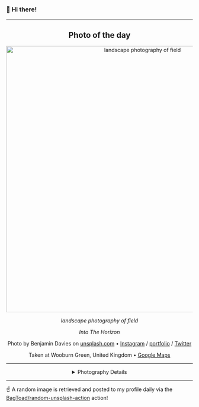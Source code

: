 ### 👋 Hi there!

----
<div align="center">

## Photo of the day
  
  <a href="https://unsplash.com/photos/landscape-photography-of-field-Zm2n2O7Fph4"><img width="720" src="https://images.unsplash.com/photo-1495107334309-fcf20504a5ab?crop=entropy&cs=tinysrgb&fit=max&fm=jpg&ixid=M3w1NTI0NDl8MHwxfHJhbmRvbXx8fHx8fHx8fDE3MDY1NDMxNjZ8&ixlib=rb-4.0.3&q=80&w=1080" alt="landscape photography of field"></a>
  
  <em>landscape photography of field</em>
  
  <em>Into The Horizon</em>

  Photo by Benjamin Davies on [unsplash.com](https://unsplash.com/) • [Instagram](https://instagram.com/bendavisual) / [portfolio](http://benjamindavies.co/) / [Twitter](https://twitter.com/daviesben33)
  
  Taken at Wooburn Green, United Kingdom • [Google Maps](https://www.google.com/maps/search/?api=1&query=51.5873944182614,-0.692313111206204)
  
  ---
  
<details>
<summary>Photography Details</summary>
  
| Parameter     | Value |
| ------------- | ----- |
| Camera Model  | X-E2 |
| Exposure Time | 1/950 |
| Aperture      | 4.5 |
| Focal Length  | 18.0 |
| ISO           | 400 |
| Location      | Wooburn Green, United Kingdom (United Kingdom) |
| Coordinates   | Latitude 51.5873944182614, Longitude -0.692313111206204 |

### Map

```geojson
        {
            "type": "FeatureCollection",
            "features": [
                {
                    "type": "Feature",
                    "properties": {},
                    "geometry": {
                        "coordinates": [
                            -0.692313111206204,
                            51.5873944182614
                        ],
                        "type": "Point"
                    },
                    "id": 1
                },
                {
                    "type": "Feature",
                    "properties": {},
                    "geometry": {
                        "coordinates": [
                            [
                                -0.392313111206204,
                                51.887394418261394
                            ],
                            [
                                -0.392313111206204,
                                51.2873944182614
                            ],
                            [
                                -0.992313111206204,
                                51.2873944182614
                            ],
                            [
                                -0.992313111206204,
                                51.887394418261394
                            ],
                            [
                                -0.392313111206204,
                                51.887394418261394
                            ]
                        ],
                        "type": "LineString"
                    }
                }
            ]
        }
```

</details>

</div>

----

☝️ A random image is retrieved and posted to my profile daily via the [BagToad/random-unsplash-action](https://github.com/BagToad/random-unsplash-action) action!
